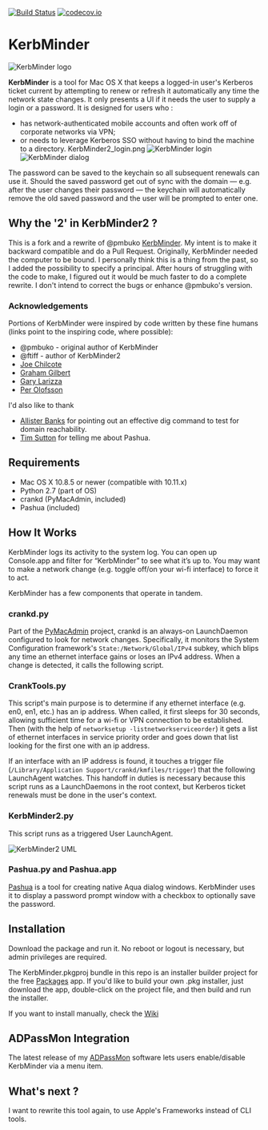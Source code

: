 [![Build Status](https://travis-ci.org/ftiff/KerbMinder2.svg?branch=v2.0b5)](https://travis-ci.org/ftiff/KerbMinder2)
[![codecov.io](https://codecov.io/github/ftiff/KerbMinder2/coverage.svg?branch=master)](https://codecov.io/github/ftiff/KerbMinder2?branch=master)

# KerbMinder

![KerbMinder logo](installer_components/KerbMinder_logo.png "KerbMinder icon")

**KerbMinder** is a tool for Mac OS X that keeps a logged-in user's Kerberos ticket current by attempting to renew or refresh it automatically any time the network state changes. It only presents a UI if it needs the user to supply a login or a password. It is designed for users who :
- has network-authenticated mobile accounts and often work off of corporate networks via VPN;
- or needs to leverage Kerberos SSO without having to bind the machine to a directory.
KerbMinder2_login.png
![KerbMinder login](installer_components/KerbMinder2_login.png "KerbMinder login dialog")
![KerbMinder dialog](installer_components/dialog.png "KerbMinder dialog")

The password can be saved to the keychain so all subsequent renewals can use it. Should the saved password get out of sync with the domain — e.g. after the user changes their password — the keychain will automatically remove the old saved password and the user will be prompted to enter one.

## Why the '2' in KerbMinder2 ?
This is a fork and a rewrite of @pmbuko [KerbMinder](http://github.com/pmbuko/KerbMinder). My intent is to make it backward compatible and do a Pull Request. 
Originally, KerbMinder needed the computer to be bound. I personally think this is a thing from the past, so I added the possibility to specify a principal. After hours of struggling with the code to make, I figured out it would be much faster to do a complete rewrite. I don't intend to correct the bugs or enhance @pmbuko's version. 


### Acknowledgements

Portions of KerbMinder were inspired by code written by these fine humans (links point to the inspiring code, where possible):

* @pmbuko - original author of KerbMinder
* @ftiff - author of KerbMinder2
* [Joe Chilcote](https://github.com/chilcote)
* [Graham Gilbert](http://grahamgilbert.com/blog/2013/07/12/using-crankd-to-react-to-network-events/)
* [Gary Larizza](https://github.com/glarizza/scripts/blob/master/python/RefactoredCrankTools.py)
* [Per Olofsson](https://github.com/MagerValp/Scripted-Mac-Package-Creation/blob/master/scripts/postinstall)

I'd also like to thank

* [Allister Banks](https://twitter.com/Sacrilicious/status/543451138239258624) for pointing out an effective dig command to test for domain reachability.
* [Tim Sutton](http://twitter.com/tvsutton/status/544099669270605824) for telling me about Pashua.

## Requirements

* Mac OS X 10.8.5 or newer (compatible with 10.11.x)
* Python 2.7 (part of OS)
* crankd (PyMacAdmin, included)
* Pashua (included)

## How It Works

KerbMinder logs its activity to the system log. You can open up Console.app and filter for “KerbMinder” to see what it’s up to. You may want to make a network change (e.g. toggle off/on your wi-fi interface) to force it to act.

KerbMinder has a few components that operate in tandem.

### crankd.py

Part of the [PyMacAdmin](https://github.com/acdha/pymacadmin) project, crankd is an always-on LaunchDaemon configured to look for network changes. Specifically, it monitors the System Configuration framework's ```State:/Network/Global/IPv4``` subkey, which blips any time an ethernet interface gains or loses an IPv4 address. When a change is detected, it calls the following script.

### CrankTools.py

This script's main purpose is to determine if any ethernet interface (e.g. en0, en1, etc.) has an ip address. When called, it first sleeps for 30 seconds, allowing sufficient time for a wi-fi or VPN connection to be established. Then (with the help of ```networksetup -listnetworkserviceorder```) it gets a list of ethernet interfaces in service priority order and goes down that list looking for the first one with an ip address.

If an interface with an IP address is found, it touches a trigger file (```/Library/Application Support/crankd/kmfiles/trigger```) that the following LaunchAgent watches. This handoff in duties is necessary because this script runs as a LaunchDaemons in the root context, but Kerberos ticket renewals must be done in the user's context.

### KerbMinder2.py

This script runs as a triggered User LaunchAgent. 

![KerbMinder2 UML](installer_components/KerbMinder2_UML.png "KerbMinder2 UML")

### Pashua.py and Pashua.app

[Pashua](http://www.bluem.net/en/mac/pashua/) is a tool for creating native Aqua dialog windows. KerbMinder uses it to display a password prompt window with a checkbox to optionally save the password.

## Installation

Download the package and run it. No reboot or logout is necessary, but admin privileges are required.

The KerbMinder.pkgproj bundle in this repo is an installer builder project for the free [Packages](http://s.sudre.free.fr/Software/Packages/about.html) app. If you'd like to build your own .pkg installer, just download the app, double-click on the project file, and then build and run the installer.

If you want to install manually, check the [Wiki](https://github.com/ftiff/KerbMinder2/wiki/Manual-Installation)

## ADPassMon Integration

The latest release of my [ADPassMon](http://yourmacguy.wordpress.com/ADPassMon) software lets users enable/disable KerbMinder via a menu item.

## What's next ?
I want to rewrite this tool again, to use Apple's Frameworks instead of CLI tools.

